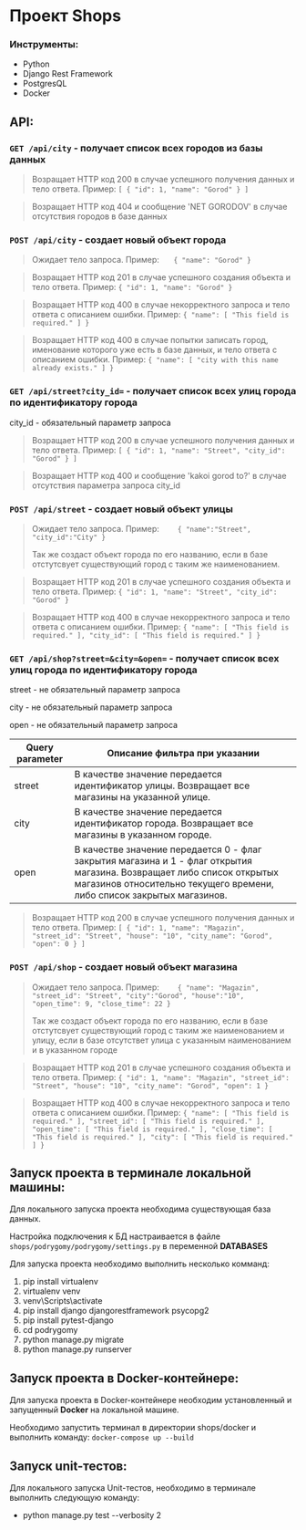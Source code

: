# Проект Shops

### Инструменты:

- Python
- Django Rest Framework
- PostgresQL
- Docker

## API:
### `GET /api/city` - получает список всех городов из базы данных

> Возращает HTTP код 200 в случае успешного получения данных и тело ответа. Пример:
`
[
    {
        "id": 1,
        "name": "Gorod"
    }
]
`

> 
> Возращает HTTP код 404 и сообщение 'NET GORODOV' в случае отсутствия городов в базе данных 

### `POST /api/city` - создает новый объект города

> Ожидает тело запроса. Пример:
`    {
        "name": "Gorod"
    }
`

> Возращает HTTP код 201 в случае успешного создания объекта и тело ответа. Пример:
`
    {
        "id": 1,
        "name": "Gorod"
    }
`

> Возращает HTTP код 400 в случае некорректного запроса и тело ответа с описанием ошибки. Пример:
`
{
    "name": [
        "This field is required."
    ]
}
`

> Возращает HTTP код 400 в случае попытки записать город, именование которого уже есть в базе данных, и тело ответа с описанием ошибки. Пример:
`
{
    "name": [
        "city with this name already exists."
    ]
}
`

### `GET /api/street?city_id=` - получает список всех улиц города по идентификатору города

city_id - обязательный параметр запроса

> Возращает HTTP код 200 в случае успешного получения данных и тело ответа. Пример:
`
[
    {
        "id": 1,
        "name": "Street",
        "city_id": "Gorod"
    }
]
`

> 
> Возращает HTTP код 400 и сообщение 'kakoi gorod to?' в случае отсутствия параметра запроса city_id

### `POST /api/street` - создает новый объект улицы

> Ожидает тело запроса. Пример:
`    
{
    "name":"Street",
    "city_id":"City"
}
`
>
> Так же создаст объект города по его названию, если в базе отстутсвует существующий город с таким же наименованием.


> Возращает HTTP код 201 в случае успешного создания объекта и тело ответа. Пример:
`
{
        "id": 1,
        "name": "Street",
        "city_id": "Gorod"
    }
`

> Возращает HTTP код 400 в случае некорректного запроса и тело ответа с описанием ошибки. Пример:
`
{
    "name": [
        "This field is required."
    ],
    "city_id": [
        "This field is required."
    ]
}
`

### `GET /api/shop?street=&city=&open=` - получает список всех улиц города по идентификатору города

street - не обязательный параметр запроса

city - не обязательный параметр запроса

open - не обязательный параметр запроса

| Query parameter |           Описание фильтра при указании           |
|-----------------|---------------------------------------------------|
| street          |В качестве значение передается идентификатор улицы. Возвращает все магазины на указанной улице.
| city            |В качестве значение передается идентификатор города. Возвращает все магазины в указанном городе.
| open            |В качестве значение передается 0 - флаг закрытия магазина и 1 - флаг открытия магазина. Возвращает либо список открытых магазинов относительно текущего времени, либо список закрытых магазинов. 

> Возращает HTTP код 200 в случае успешного получения данных и тело ответа. Пример:
`
[
    {
        "id": 1,
        "name": "Magazin",
        "street_id": "Street",
        "house": "10",
        "city_name": "Gorod",
        "open": 0
    }
]
`

### `POST /api/shop` - создает новый объект магазина

> Ожидает тело запроса. Пример:
`    
{
    "name": "Magazin",
    "street_id": "Street",
    "city":"Gorod",
    "house":"10",
    "open_time": 9,
    "close_time": 22
}
`
>
> Так же создаст объект города по его названию, если в базе отстутсвует существующий город с таким же наименованием и улицу, если в базе отсутствет улица с указанным наименованием и в указанном городе


> Возращает HTTP код 201 в случае успешного создания объекта и тело ответа. Пример:
`
{
    "id": 1,
    "name": "Magazin",
    "street_id": "Street",
    "house": "10",
    "city_name": "Gorod",
    "open": 1
}
`

> Возращает HTTP код 400 в случае некорректного запроса и тело ответа с описанием ошибки. Пример:
`
{
    "name": [
        "This field is required."
    ],
    "street_id": [
        "This field is required."
    ],
    "open_time": [
        "This field is required."
    ],
    "close_time": [
        "This field is required."
    ],
    "city": [
        "This field is required."
    ]
}
`

## Запуск проекта в терминале локальной машины:

Для локального запуска проекта необходима существующая база данных.

Настройка подключения к БД настраивается в файле `shops/podrygomy/podrygomy/settings.py` в переменной **DATABASES** 

Для запуска проекта необходимо выполнить несколько комманд:

1. pip install virtualenv
2. virtualenv venv
3. venv\Scripts\activate
4. pip install django djangorestframework psycopg2
5. pip install pytest-django
6. cd podrygomy
7. python manage.py migrate
8. python manage.py runserver

## Запуск проекта в Docker-контейнере:

Для запуска проекта в Docker-контейнере необходим установленный и запущенный **Docker** на локальной машине.

Необходимо запустить терминал в директории shops/docker и выполнить команду:
`docker-compose up --build`

## Запуск unit-тестов:

Для локального запуска Unit-тестов, необходимо в терминале выполнить следующую команду:

- python manage.py test --verbosity 2